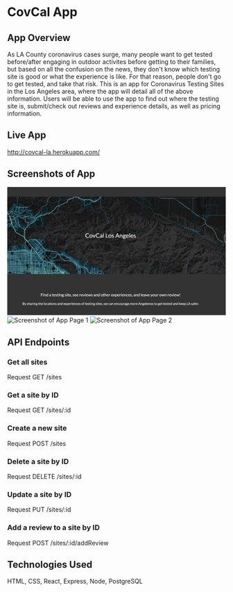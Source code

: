# CovCal App

## App Overview
As LA County coronavirus cases surge, many people want to get tested before/after engaging in outdoor activites before getting to their families, but based on all the confusion on the news, they don't know which testing site is good or what the experience is like. For that reason, people don't go to get tested, and take that risk. This is an app for Coronavirus Testing Sites in the Los Angeles area, where the app will detail all of the above information. Users will be able to use the app to find out where the testing site is, submit/check out reviews and experience details, as well as pricing information.


## Live App
http://covcal-la.herokuapp.com/

## Screenshots of App
![Screenshot of Landing Page](./server/screenshots/ss-lp.png)
![Screenshot of App Page 1](./server/screenshots/ss-app11.png)
![Screenshot of App Page 2](./server/screenshots/ss-app22.png)

## API Endpoints

### Get all sites
Request
GET /sites

### Get a site by ID
Request
GET /sites/:id

### Create a new site
Request
POST /sites

### Delete a site by ID
Request
DELETE /sites/:id

### Update a site by ID
Request
PUT /sites/:id

### Add a review to a site by ID
Request
POST /sites/:id/addReview


## Technologies Used
HTML, CSS, React, Express, Node, PostgreSQL
